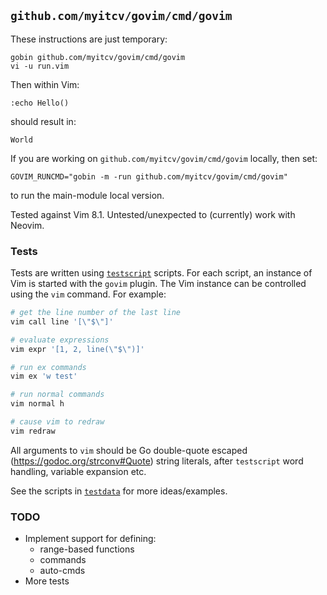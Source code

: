 ## `github.com/myitcv/govim/cmd/govim`

These instructions are just temporary:

```
gobin github.com/myitcv/govim/cmd/govim
vi -u run.vim
```

Then within Vim:

```
:echo Hello()
```

should result in:

```
World
```

If you are working on `github.com/myitcv/govim/cmd/govim` locally, then set:

```
GOVIM_RUNCMD="gobin -m -run github.com/myitcv/govim/cmd/govim"
```

to run the main-module local version.

Tested against Vim 8.1. Untested/unexpected to (currently) work with Neovim.

### Tests

Tests are written using [`testscript`](https://godoc.org/github.com/rogpeppe/go-internal/testscript) scripts. For each
script, an instance of Vim is started with the `govim` plugin. The Vim instance can be controlled using the `vim`
command. For example:

```bash
# get the line number of the last line
vim call line '[\"$\"]'

# evaluate expressions
vim expr '[1, 2, line(\"$\")]'

# run ex commands
vim ex 'w test'

# run normal commands
vim normal h

# cause vim to redraw
vim redraw
```

All arguments to `vim` should be Go double-quote escaped (https://godoc.org/strconv#Quote) string literals, after
`testscript` word handling, variable expansion etc.

See the scripts in [`testdata`](testdata) for more ideas/examples.

### TODO

* Implement support for defining:
  * range-based functions
  * commands
  * auto-cmds
* More tests

